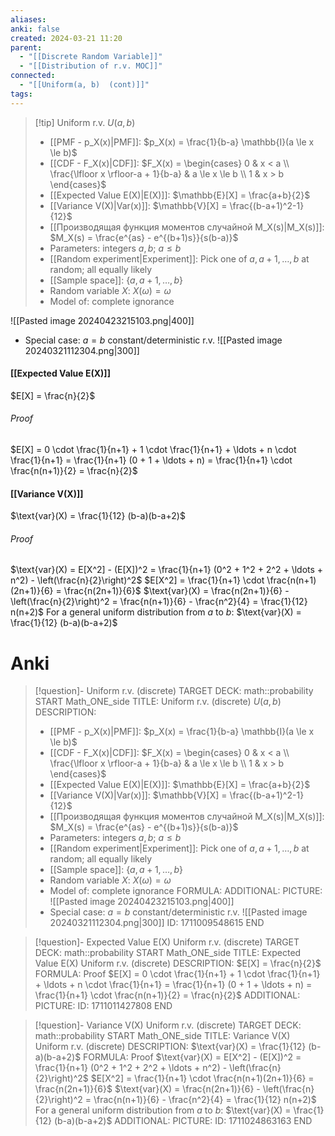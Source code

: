 ```yaml
---
aliases: 
anki: false
created: 2024-03-21 11:20
parent:
  - "[[Discrete Random Variable]]"
  - "[[Distribution of r.v. MOC]]"
connected:
  - "[[Uniform(a, b)  (cont)]]"
tags: 
---
```


> [!tip] Uniform r.v. $U(a, b)$
> - [[PMF - p_X(x)|PMF]]: $p_X(x) = \frac{1}{b-a} \mathbb{I}(a \le x \le b)$
> - [[CDF - F_X(x)|CDF]]: $F_X(x) = \begin{cases} 0 & x < a \\ \frac{\lfloor x \rfloor-a + 1}{b-a} & a \le x \le b \\ 1 & x > b \end{cases}$
> - [[Expected Value E(X)|E(X)]]: $\mathbb{E}[X] = \frac{a+b}{2}$
> - [[Variance V(X)|Var(x)]]: $\mathbb{V}[X] = \frac{(b-a+1)^2-1}{12}$
> - [[Производящая функция моментов случайной M_X(s)|M_X(s)]]: $M_X(s) = \frac{e^{as} - e^{(b+1)s}}{s(b-a)}$  
> - Parameters: integers $a, b$; $a \leq b$
> - [[Random experiment|Experiment]]: Pick one of $a, a + 1, \ldots, b$ at random; all equally likely
> - [[Sample space]]: $\{a, a + 1, \ldots, b\}$
> - Random variable $X$: $X(\omega) = \omega$
> - Model of: complete ignorance


![[Pasted image 20240423215103.png|400]]


- Special case: $a = b$ constant/deterministic r.v.
![[Pasted image 20240321112304.png|300]]


#### [[Expected Value E(X)]]
$E[X] = \frac{n}{2}$
###### Proof
$E[X] = 0 \cdot \frac{1}{n+1} + 1 \cdot \frac{1}{n+1} + \ldots + n \cdot \frac{1}{n+1} = \frac{1}{n+1} (0 + 1 + \ldots + n) = \frac{1}{n+1} \cdot \frac{n(n+1)}{2} = \frac{n}{2}$

#### [[Variance V(X)]]
$\text{var}(X) = \frac{1}{12} (b-a)(b-a+2)$

###### Proof
$\text{var}(X) = E[X^2] - (E[X])^2 = \frac{1}{n+1} (0^2 + 1^2 + 2^2 + \ldots + n^2) - \left(\frac{n}{2}\right)^2$
$E[X^2] = \frac{1}{n+1} \cdot \frac{n(n+1)(2n+1)}{6} = \frac{n(2n+1)}{6}$
$\text{var}(X) = \frac{n(2n+1)}{6} - \left(\frac{n}{2}\right)^2 = \frac{n(n+1)}{6} - \frac{n^2}{4} = \frac{1}{12} n(n+2)$
For a general uniform distribution from $a$ to $b$:
$\text{var}(X) = \frac{1}{12} (b-a)(b-a+2)$



# Anki
> [!question]- Uniform r.v. (discrete)
TARGET DECK: math::probability
START
Math_ONE_side
TITLE: Uniform r.v. (discrete) $U(a, b)$
DESCRIPTION: 
> - [[PMF - p_X(x)|PMF]]: $p_X(x) = \frac{1}{b-a} \mathbb{I}(a \le x \le b)$
> - [[CDF - F_X(x)|CDF]]: $F_X(x) = \begin{cases} 0 & x < a \\ \frac{\lfloor x \rfloor-a + 1}{b-a} & a \le x \le b \\ 1 & x > b \end{cases}$
> - [[Expected Value E(X)|E(X)]]: $\mathbb{E}[X] = \frac{a+b}{2}$
> - [[Variance V(X)|Var(x)]]: $\mathbb{V}[X] = \frac{(b-a+1)^2-1}{12}$
> - [[Производящая функция моментов случайной M_X(s)|M_X(s)]]: $M_X(s) = \frac{e^{as} - e^{(b+1)s}}{s(b-a)}$  
> - Parameters: integers $a, b$; $a \leq b$
> - [[Random experiment|Experiment]]: Pick one of $a, a + 1, \ldots, b$ at random; all equally likely
> - [[Sample space]]: $\{a, a + 1, \ldots, b\}$
> - Random variable $X$: $X(\omega) = \omega$
> - Model of: complete ignorance
FORMULA: 
ADDITIONAL:
PICTURE:
> ![[Pasted image 20240423215103.png|400]]
> - Special case: $a = b$ constant/deterministic r.v.
> ![[Pasted image 20240321112304.png|300]]
ID: 1711009548615
END

> [!question]- Expected Value E(X) Uniform r.v. (discrete)
TARGET DECK: math::probability 
START
Math_ONE_side
TITLE: Expected Value E(X) Uniform r.v. (discrete)
DESCRIPTION: $E[X] = \frac{n}{2}$
FORMULA: Proof
$E[X] = 0 \cdot \frac{1}{n+1} + 1 \cdot \frac{1}{n+1} + \ldots + n \cdot \frac{1}{n+1} = \frac{1}{n+1} (0 + 1 + \ldots + n) = \frac{1}{n+1} \cdot \frac{n(n+1)}{2} = \frac{n}{2}$
ADDITIONAL:
PICTURE:
ID: 1711011427808
END

> [!question]- Variance V(X) Uniform r.v. (discrete)
TARGET DECK: math::probability 
START
Math_ONE_side
TITLE: Variance V(X) Uniform r.v. (discrete)
DESCRIPTION: $\text{var}(X) = \frac{1}{12} (b-a)(b-a+2)$
FORMULA: Proof
$\text{var}(X) = E[X^2] - (E[X])^2 = \frac{1}{n+1} (0^2 + 1^2 + 2^2 + \ldots + n^2) - \left(\frac{n}{2}\right)^2$
$E[X^2] = \frac{1}{n+1} \cdot \frac{n(n+1)(2n+1)}{6} = \frac{n(2n+1)}{6}$
$\text{var}(X) = \frac{n(2n+1)}{6} - \left(\frac{n}{2}\right)^2 = \frac{n(n+1)}{6} - \frac{n^2}{4} = \frac{1}{12} n(n+2)$
For a general uniform distribution from $a$ to $b$:
$\text{var}(X) = \frac{1}{12} (b-a)(b-a+2)$
ADDITIONAL:
PICTURE:
ID: 1711024863163
END